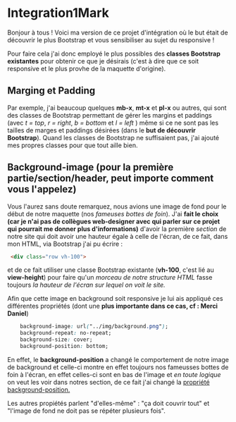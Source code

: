# Integration1Mark

Bonjour à tous ! Voici ma version de ce projet d'intégration où le but était de découvrir le plus Bootstrap et vous sensibiliser au sujet du responsive ! 

Pour faire cela j'ai donc employé le plus possibles des **classes Bootstrap existantes** pour obtenir ce que je désirais (c'est à dire que ce soit responsive et le plus provhe de la maquette d'origine).

## Marging et Padding

Par exemple, j'ai beaucoup quelques **mb-x**, **mt-x** et **pl-x** ou autres, qui sont des classes de Bootstrap permettant de gérer les margins et paddings (avec *t = top*, *r = right*, *b = bottom* et *l = left* ) même si ce ne sont pas les tailles de marges et paddings désirées (dans le **but de découvrir Bootstrap**). Quand les classes de Bootstrap ne suffisaient pas, j'ai ajouté mes propres classes pour que tout aille bien.

## Background-image (pour la première partie/section/header, peut importe comment vous l'appelez)

Vous l'aurez sans doute remarquez, nous avions une image de fond pour le début de notre maquette (nos *fameuses bottes de foin*). J'ai **fait le choix (car je n'ai pas de collègues web-designer avec qui parler sur ce projet qui pourrait me donner plus d'informations)** d'avoir la première *section* de notre site qui doit avoir une hauteur égale à celle de l'écran, de ce fait, dans mon HTML, via Bootstrap j'ai pu écrire : 
```html
 <div class="row vh-100">
```
et de ce fait utiliser une classe Bootstrap existante (**vh-100**, c'est lié au **view-height**) pour faire qu'un *morceau de notre structure HTML* fasse toujours *la hauteur de l'écran sur lequel on voit le site.*

Afin que cette image en background soit responsive je lui ais appliqué ces différentes propriétés (dont une **plus importante dans ce cas, cf : Merci Daniel**)

```css
    background-image: url("../img/background.png");
    background-repeat: no-repeat;
    background-size: cover;
    background-position: bottom;
```

En effet, le **background-position** a changé le comportement de notre image de background et celle-ci montre en effet toujours nos fameusses bottes de foin à l'écran, en effet celles-ci sont en bas de l'image et *en toute logique* on veut les voir dans notres section, de ce fait j'ai changé la [propriété background-position.](https://developer.mozilla.org/fr/docs/Web/CSS/background-position)


Les autres propiétés parlent "d'elles-même" : "ça doit couvrir tout" et "l'image de fond ne doit pas se répéter plusieurs fois".
